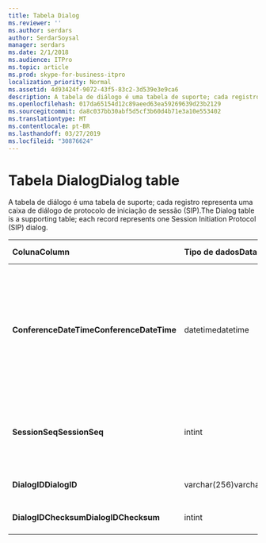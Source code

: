 ```yaml
---
title: Tabela Dialog
ms.reviewer: ''
ms.author: serdars
author: SerdarSoysal
manager: serdars
ms.date: 2/1/2018
ms.audience: ITPro
ms.topic: article
ms.prod: skype-for-business-itpro
localization_priority: Normal
ms.assetid: 4d93424f-9072-43f5-83c2-3d539e3e9ca6
description: A tabela de diálogo é uma tabela de suporte; cada registro representa uma caixa de diálogo de protocolo de iniciação de sessão (SIP).
ms.openlocfilehash: 017da65154d12c89aeed63ea59269639d23b2129
ms.sourcegitcommit: da8c037bb30abf5d5cf3b60d4b71e3a10e553402
ms.translationtype: MT
ms.contentlocale: pt-BR
ms.lasthandoff: 03/27/2019
ms.locfileid: "30876624"
---
```

# <a name="dialog-table"></a><span data-ttu-id="adb5a-103">Tabela Dialog</span><span class="sxs-lookup"><span data-stu-id="adb5a-103">Dialog table</span></span>
 
<span data-ttu-id="adb5a-104">A tabela de diálogo é uma tabela de suporte; cada registro representa uma caixa de diálogo de protocolo de iniciação de sessão (SIP).</span><span class="sxs-lookup"><span data-stu-id="adb5a-104">The Dialog table is a supporting table; each record represents one Session Initiation Protocol (SIP) dialog.</span></span>
  
|<span data-ttu-id="adb5a-105">**Coluna**</span><span class="sxs-lookup"><span data-stu-id="adb5a-105">**Column**</span></span>|<span data-ttu-id="adb5a-106">**Tipo de dados**</span><span class="sxs-lookup"><span data-stu-id="adb5a-106">**Data Type**</span></span>|<span data-ttu-id="adb5a-107">**Chave/índice**</span><span class="sxs-lookup"><span data-stu-id="adb5a-107">**Key/Index**</span></span>|<span data-ttu-id="adb5a-108">**Detalhes**</span><span class="sxs-lookup"><span data-stu-id="adb5a-108">**Details**</span></span>|
|:-----|:-----|:-----|:-----|
|<span data-ttu-id="adb5a-109">**ConferenceDateTime**</span><span class="sxs-lookup"><span data-stu-id="adb5a-109">**ConferenceDateTime**</span></span> <br/> |<span data-ttu-id="adb5a-110">datetime</span><span class="sxs-lookup"><span data-stu-id="adb5a-110">datetime</span></span>  <br/> |<span data-ttu-id="adb5a-111">Primária</span><span class="sxs-lookup"><span data-stu-id="adb5a-111">Primary</span></span>  <br/> |<span data-ttu-id="adb5a-112">Hora de quando o agente de qualidade de excelência (QoE) recebe o primeiro relatório do chamador ou o receptor.</span><span class="sxs-lookup"><span data-stu-id="adb5a-112">Time when the Quality of Excellence (QoE) agent receives the first report from either caller or callee.</span></span> <span data-ttu-id="adb5a-113">Usado em conjunto com SessionSeq para identificar exclusivamente uma sessão.</span><span class="sxs-lookup"><span data-stu-id="adb5a-113">Used in conjunction with SessionSeq to uniquely identify a session.</span></span>  <br/> |
|<span data-ttu-id="adb5a-114">**SessionSeq**</span><span class="sxs-lookup"><span data-stu-id="adb5a-114">**SessionSeq**</span></span> <br/> |<span data-ttu-id="adb5a-115">int</span><span class="sxs-lookup"><span data-stu-id="adb5a-115">int</span></span>  <br/> |<span data-ttu-id="adb5a-116">Primária</span><span class="sxs-lookup"><span data-stu-id="adb5a-116">Primary</span></span>  <br/> |<span data-ttu-id="adb5a-117">Número de sequência para diferenciar sessões quando tiverem o mesmo ConferenceDateTime.</span><span class="sxs-lookup"><span data-stu-id="adb5a-117">Sequence number to differentiate sessions when they have the same ConferenceDateTime.</span></span>  <br/> |
|<span data-ttu-id="adb5a-118">**DialogID**</span><span class="sxs-lookup"><span data-stu-id="adb5a-118">**DialogID**</span></span> <br/> |<span data-ttu-id="adb5a-119">varchar(256)</span><span class="sxs-lookup"><span data-stu-id="adb5a-119">varchar(256)</span></span>  <br/> ||<span data-ttu-id="adb5a-120">ID de diálogo que é globalmente exclusiva.</span><span class="sxs-lookup"><span data-stu-id="adb5a-120">Dialog ID which is globally unique.</span></span>  <br/> |
|<span data-ttu-id="adb5a-121">**DialogIDChecksum**</span><span class="sxs-lookup"><span data-stu-id="adb5a-121">**DialogIDChecksum**</span></span> <br/> |<span data-ttu-id="adb5a-122">int</span><span class="sxs-lookup"><span data-stu-id="adb5a-122">int</span></span>  <br/> |<span data-ttu-id="adb5a-123">índice</span><span class="sxs-lookup"><span data-stu-id="adb5a-123">index</span></span>  <br/> |<span data-ttu-id="adb5a-124">Soma de verificação da ID do diálogo.</span><span class="sxs-lookup"><span data-stu-id="adb5a-124">Checksum of the Dialog ID.</span></span>  <br/> |
   

